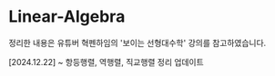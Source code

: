 # Linear-Algebra

정리한 내용은 유튜버 혁펜하임의 '보이는 선형대수학' 강의를 참고하였습니다.

[2024.12.22] ~ 항등행렬, 역행렬, 직교행렬 정리 업데이트
